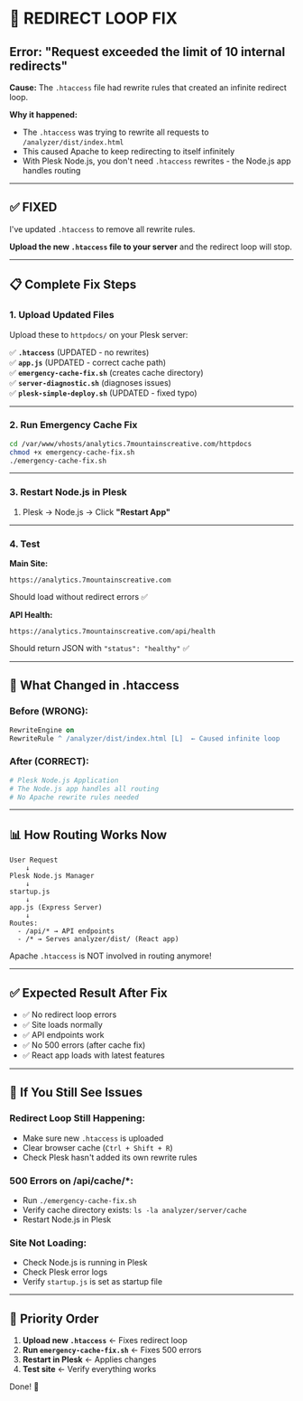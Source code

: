 # 🚨 REDIRECT LOOP FIX

## Error: "Request exceeded the limit of 10 internal redirects"

**Cause:** The `.htaccess` file had rewrite rules that created an infinite redirect loop.

**Why it happened:** 
- The `.htaccess` was trying to rewrite all requests to `/analyzer/dist/index.html`
- This caused Apache to keep redirecting to itself infinitely
- With Plesk Node.js, you don't need `.htaccess` rewrites - the Node.js app handles routing

---

## ✅ **FIXED**

I've updated `.htaccess` to remove all rewrite rules.

**Upload the new `.htaccess` file to your server** and the redirect loop will stop.

---

## 📋 **Complete Fix Steps**

### **1. Upload Updated Files**

Upload these to `httpdocs/` on your Plesk server:

✅ **`.htaccess`** (UPDATED - no rewrites)  
✅ **`app.js`** (UPDATED - correct cache path)  
✅ **`emergency-cache-fix.sh`** (creates cache directory)  
✅ **`server-diagnostic.sh`** (diagnoses issues)  
✅ **`plesk-simple-deploy.sh`** (UPDATED - fixed typo)

---

### **2. Run Emergency Cache Fix**

```bash
cd /var/www/vhosts/analytics.7mountainscreative.com/httpdocs
chmod +x emergency-cache-fix.sh
./emergency-cache-fix.sh
```

---

### **3. Restart Node.js in Plesk**

1. Plesk → Node.js → Click **"Restart App"**

---

### **4. Test**

**Main Site:**
```
https://analytics.7mountainscreative.com
```
Should load without redirect errors ✅

**API Health:**
```
https://analytics.7mountainscreative.com/api/health
```
Should return JSON with `"status": "healthy"` ✅

---

## 🔧 **What Changed in .htaccess**

### **Before (WRONG):**
```apache
RewriteEngine on
RewriteRule ^ /analyzer/dist/index.html [L]  ← Caused infinite loop
```

### **After (CORRECT):**
```apache
# Plesk Node.js Application
# The Node.js app handles all routing
# No Apache rewrite rules needed
```

---

## 📊 **How Routing Works Now**

```
User Request
    ↓
Plesk Node.js Manager
    ↓
startup.js
    ↓
app.js (Express Server)
    ↓
Routes:
  - /api/* → API endpoints
  - /* → Serves analyzer/dist/ (React app)
```

Apache `.htaccess` is NOT involved in routing anymore!

---

## ✅ **Expected Result After Fix**

- ✅ No redirect loop errors
- ✅ Site loads normally
- ✅ API endpoints work
- ✅ No 500 errors (after cache fix)
- ✅ React app loads with latest features

---

## 🚨 **If You Still See Issues**

### **Redirect Loop Still Happening:**
- Make sure new `.htaccess` is uploaded
- Clear browser cache (`Ctrl + Shift + R`)
- Check Plesk hasn't added its own rewrite rules

### **500 Errors on /api/cache/*:**
- Run `./emergency-cache-fix.sh`
- Verify cache directory exists: `ls -la analyzer/server/cache`
- Restart Node.js in Plesk

### **Site Not Loading:**
- Check Node.js is running in Plesk
- Check Plesk error logs
- Verify `startup.js` is set as startup file

---

## 🎯 **Priority Order**

1. **Upload new `.htaccess`** ← Fixes redirect loop
2. **Run `emergency-cache-fix.sh`** ← Fixes 500 errors  
3. **Restart in Plesk** ← Applies changes
4. **Test site** ← Verify everything works

Done! 🎉
